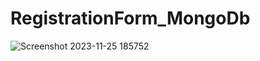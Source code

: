 # RegistrationForm_MongoDb
![Screenshot 2023-11-25 185752](https://github.com/hanishtharwani123/RegistrationForm_MongoDb/assets/104623869/42c7713a-0d04-41a1-ada6-4e15d259a39a)
